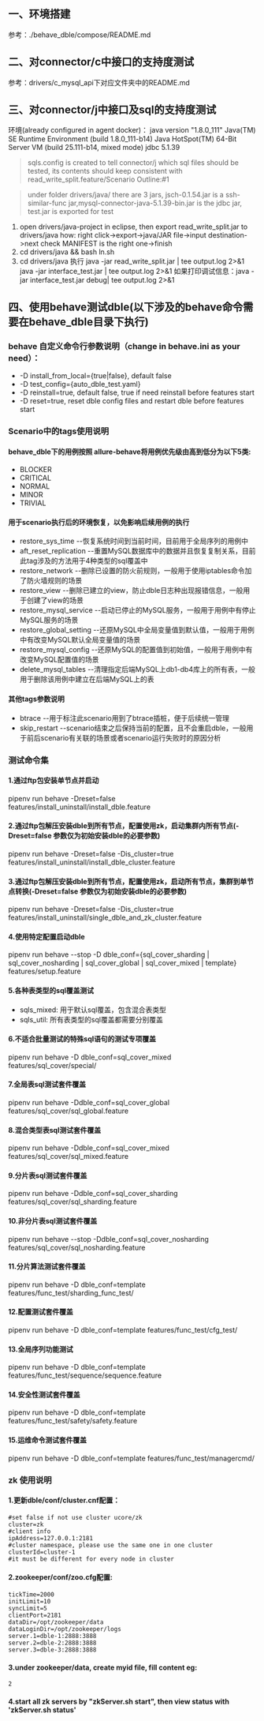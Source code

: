 
## 一、环境搭建
参考：./behave_dble/compose/README.md

## 二、对connector/c中接口的支持度测试
参考：drivers/c_mysql_api下对应文件夹中的README.md

## 三、对connector/j中接口及sql的支持度测试
环境(already configured in agent docker)：
java version "1.8.0_111"
Java(TM) SE Runtime Environment (build 1.8.0_111-b14)
Java HotSpot(TM) 64-Bit Server VM (build 25.111-b14, mixed mode)
jdbc 5.1.39

> sqls.config is created to tell connector/j which sql files should be tested, its contents should keep consistent with read_write_split.feature/Scenario Outline:#1

> under folder drivers/java/ there are 3 jars, jsch-0.1.54.jar is a ssh-similar-func jar,mysql-connector-java-5.1.39-bin.jar is the jdbc jar, test.jar is exported for test

1. open drivers/java-project in eclipse, then export read_write_split.jar to drivers/java
      how: right click->export->java/JAR file->input destination->next check MANIFEST is the right one->finish
2. cd drivers/java && bash ln.sh
3. cd drivers/java 执行
	java -jar read_write_split.jar | tee output.log 2>&1
    java -jar interface_test.jar | tee output.log 2>&1
	如果打印调试信息：java -jar interface_test.jar debug| tee output.log 2>&1

## 四、使用behave测试dble(以下涉及的behave命令需要在behave_dble目录下执行)
### behave 自定义命令行参数说明（change in behave.ini as your need）：
 - -D install_from_local={true|false}, default false
 - -D test_config={auto_dble_test.yaml}
 - -D reinstall=true, default false, true if need reinstall before features start
 - -D reset=true, reset dble config files and restart dble before features start
 
 
### Scenario中的tags使用说明
#### behave_dble下的用例按照 allure-behave将用例优先级由高到低分为以下5类:
- BLOCKER
- CRITICAL
- NORMAL
- MINOR
- TRIVIAL
#### 用于scenario执行后的环境恢复，以免影响后续用例的执行
- restore_sys_time --恢复系统时间到当前时间，目前用于全局序列的用例中
- aft_reset_replication --重置MySQL数据库中的数据并且恢复复制关系，目前此tag涉及的方法用于4种类型的sql覆盖中
- restore_network --删除已设置的防火前规则，一般用于使用iptables命令加了防火墙规则的场景
- restore_view --删除已建立的view，防止dble日志种出现报错信息，一般用于创建了view的场景
- restore_mysql_service --启动已停止的MySQL服务，一般用于用例中有停止MySQL服务的场景
- restore_global_setting --还原MySQL中全局变量值到默认值，一般用于用例中有改变MySQL默认全局变量值的场景
- restore_mysql_config --还原MySQL的配置值到初始值，一般用于用例中有改变MySQL配置值的场景
- delete_mysql_tables --清理指定后端MySQL上db1-db4库上的所有表，一般用于删除该用例中建立在后端MySQL上的表
#### 其他tags参数说明
- btrace --用于标注此scenario用到了btrace插桩，便于后续统一管理
- skip_restart --scenario结束之后保持当前的配置，且不会重启dble，一般用于前后scenario有关联的场景或者scenario运行失败时的原因分析


### 测试命令集
#### 1.通过ftp包安装单节点并启动
pipenv run behave -Dreset=false features/install_uninstall/install_dble.feature

#### 2.通过ftp包解压安装dble到所有节点，配置使用zk，启动集群内所有节点(-Dreset=false 参数仅为初始安装dble的必要参数)
pipenv run behave -Dreset=false -Dis_cluster=true features/install_uninstall/install_dble_cluster.feature 

#### 3.通过ftp包解压安装dble到所有节点，配置使用zk，启动所有节点，集群到单节点转换(-Dreset=false 参数仅为初始安装dble的必要参数)
pipenv run behave -Dreset=false -Dis_cluster=true features/install_uninstall/single_dble_and_zk_cluster.feature

#### 4.使用特定配置启动dble
pipenv run behave --stop -D dble_conf={sql_cover_sharding | sql_cover_nosharding | sql_cover_global | sql_cover_mixed | template} features/setup.feature

#### 5.各种表类型的sql覆盖测试
- sqls_mixed: 用于默认sql覆盖，包含混合表类型
- sqls_util: 所有表类型的sql覆盖都需要分别覆盖

#### 6.不适合批量测试的特殊sql语句的测试专项覆盖
pipenv run behave -D dble_conf=sql_cover_mixed features/sql_cover/special/

#### 7.全局表sql测试套件覆盖
pipenv run behave -Ddble_conf=sql_cover_global features/sql_cover/sql_global.feature

#### 8.混合类型表sql测试套件覆盖
pipenv run behave -Ddble_conf=sql_cover_mixed features/sql_cover/sql_mixed.feature

#### 9.分片表sql测试套件覆盖
pipenv run behave -Ddble_conf=sql_cover_sharding features/sql_cover/sql_sharding.feature

#### 10.非分片表sql测试套件覆盖
pipenv run behave --stop -Ddble_conf=sql_cover_nosharding features/sql_cover/sql_nosharding.feature

#### 11.分片算法测试套件覆盖
pipenv run behave -D dble_conf=template features/func_test/sharding_func_test/

#### 12.配置测试套件覆盖
pipenv run behave -D dble_conf=template features/func_test/cfg_test/

#### 13.全局序列功能测试
pipenv run behave -D dble_conf=template features/func_test/sequence/sequence.feature

#### 14.安全性测试套件覆盖
pipenv run behave -D dble_conf=template features/func_test/safety/safety.feature

#### 15.运维命令测试套件覆盖
pipenv run behave -D dble_conf=template features/func_test/managercmd/

### zk 使用说明
#### 1.更新dble/conf/cluster.cnf配置：
```
#set false if not use cluster ucore/zk
cluster=zk
#client info
ipAddress=127.0.0.1:2181
#cluster namespace, please use the same one in one cluster
clusterId=cluster-1
#it must be different for every node in cluster
```
#### 2.zookeeper/conf/zoo.cfg配置:
```
tickTime=2000
initLimit=10
syncLimit=5
clientPort=2181
dataDir=/opt/zookeeper/data
dataLoginDir=/opt/zookeeper/logs
server.1=dble-1:2888:3888
server.2=dble-2:2888:3888
server.3=dble-3:2888:3888
```
#### 3.under zookeeper/data, create myid file, fill content eg:
```
2
```

#### 4.start all zk servers by "zkServer.sh start", then view status with 'zkServer.sh status'
